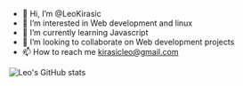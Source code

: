 - 👋 Hi, I’m @LeoKirasic
- 👀 I’m interested in Web development and linux
- 🌱 I’m currently learning Javascript
- 💞️ I’m looking to collaborate on Web development projects 
- 📫 How to reach me kirasicleo@gmail.com

![Leo's GitHub stats](https://github-readme-stats.vercel.app/api?username=leokirasic&show_icons=true&theme=dracula)


<!---
LeoKirasic/LeoKirasic is a ✨ special ✨ repository because its `README.md` (this file) appears on your GitHub profile.
You can click the Preview link to take a look at your changes.
--->
